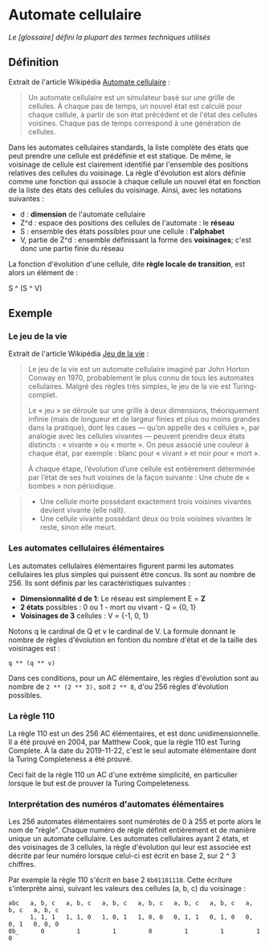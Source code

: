 # Automate cellulaire

_Le [glossaire] défini la plupart des termes techniques utilisés_

## Définition

Extrait de l'article Wikipédia [Automate cellulaire](https://fr.wikipedia.org/wiki/Automate_cellulaire) :

> Un automate cellulaire est un simulateur basé sur une grille de cellules. À chaque pas de temps, un nouvel état est calculé pour chaque cellule, à partir de son état précédent et de l'état des cellules voisines. Chaque pas de temps correspond à une génération de cellules.

Dans les automates cellulaires standards, la liste complète des états que peut prendre une cellule est prédéfinie et est statique. De même, le voisinage de cellule est clairement identifié par l'ensemble des positions relatives des cellules du voisinage. La règle d'évolution est alors définie comme une fonction qui associe à chaque cellule un nouvel état en fonction de la liste des états des cellules du voisinage. Ainsi, avec les notations suivantes :

- d : **dimension** de l'automate cellulaire
- Z^d : espace des positions des cellules de l'automate : le **réseau**
- S : ensemble des états possibles pour une cellule : **l'alphabet**
- V, partie de Z^d : ensemble définissant la forme des **voisinages**; c'est donc une partie finie du réseau

La fonction d'évolution d'une cellule, dite **règle locale de transition**, est alors un élément de :

S ^ (S ^ V)

## Exemple

### Le jeu de la vie

Extrait de l'article Wikipédia [Jeu de la vie](https://fr.wikipedia.org/wiki/Jeu_de_la_vie) :

> Le jeu de la vie est un automate cellulaire imaginé par John Horton Conway en 1970, probablement le plus connu de tous les automates cellulaires. Malgré des règles très simples, le jeu de la vie est Turing-complet.
>
> Le « jeu » se déroule sur une grille à deux dimensions, théoriquement infinie (mais de longueur et de largeur finies et plus ou moins grandes dans la pratique), dont les cases — qu’on appelle des « cellules », par analogie avec les cellules vivantes — peuvent prendre deux états distincts : « vivante » ou « morte ». On peux associé une couleur à chaque état, par exemple : blanc pour « vivant » et noir pour « mort ».
>
> À chaque étape, l’évolution d’une cellule est entièrement déterminée par l’état de ses huit voisines de la façon suivante :
> Une chute de « bombes » non périodique.

> - Une cellule morte possédant exactement trois voisines vivantes devient vivante (elle naît).
> - Une cellule vivante possédant deux ou trois voisines vivantes le reste, sinon elle meurt.

### Les automates cellulaires élémentaires

Les automates cellulaires élémentaires figurent parmi les automates cellulaires les plus simples qui puissent être concus. Ils sont au nombre de 256. Ils sont définis par les caractéristiques suivantes :

- **Dimensionnalité d de 1**: Le réseau est simplement E = **Z**
- **2 états** possibles : 0 ou 1 - mort ou vivant - Q = {0, 1}
- **Voisinages de 3** cellules : V = {-1, 0, 1}

Notons q le cardinal de Q et v le cardinal de V. La formule donnant le nombre de règles d'évolution en fontion du nombre d'état et de la taille des voisinages est :

`q ** (q ** v)`

Dans ces conditions, pour un AC élémentaire, les règles d'évolution sont au nombre de `2 ** (2 ** 3),` soit `2 ** 8`, d'ou 256 règles d'évolution possibles.

### La règle 110

La règle 110 est un des 256 AC élémentaires, et est donc unidimensionnelle. Il a été prouvé en 2004, par Matthew Cook, que la règle 110 est Turing Complete. À la date du 2019-11-22, c'est le seul automate élémentaire dont la Turing Completeness a été prouvé.

Ceci fait de la règle 110 un AC d'une extrême simplicité, en particulier lorsque le but est de prouver la Turing Compeleteness.

### Interprétation des numéros d'automates élémentaires

Les 256 automates élémentaires sont numérotés de 0 à 255 et porte alors le nom de "règle". Chaque numéro de règle définit entièrement et de manière unique un automate cellulaire. Les automates cellulaires ayant 2 états, et des voisinages de 3 cellules, la règle d'évolution qui leur est associée est décrite par leur numéro lorsque celui-ci est écrit en base 2, sur 2 ^ 3 chiffres.

Par exemple la règle 110 s'écrit en base 2 `0b01101110`. Cette écriture s'interprète ainsi, suivant les valeurs des cellules (a, b, c) du voisinage :

```
abc   a, b, c   a, b, c   a, b, c   a, b, c   a, b, c   a, b, c   a, b, c   a, b, c
      1, 1, 1   1, 1, 0   1, 0, 1   1, 0, 0   0, 1, 1   0, 1, 0   0, 0, 1   0, 0, 0
0b_      0         1         1         0         1         1         1         0
```
